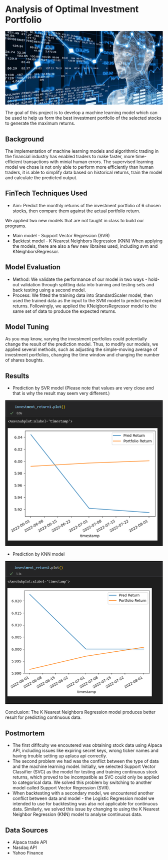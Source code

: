 # Analysis of Optimal Investment Portfolio 
![AI-Stock-750x350.png](AI-Stock-750x350.png)

The goal of this project is to develop a machine learning model which can be used to help us form the best investment portfolio of the selected stocks to generate the maximum returns.
## Background 
The implementation of machine learning models and algorithmic trading in the financial industry has enabled traders to make faster, more time-efficient transactions with minial human errors. The supervised learning model we chose is not only able to perform more efficiently than human traders, it is able to simplify data based on historical returns, train the model and calculate the predicted output.
## FinTech Techniques Used 
- Aim: Predict the monthly returns of the investment portfolio of 6 chosen stocks, then compare them against the actual portfolio return.

We applied two new models that are not taught in class to build our programs.
- Main model - Support Vector Regression (SVR)
- Backtest model - K Nearest Neighbors Regression (KNN)
When applying the models, there are also a few new libraires used, including svm and KNeighborsRegressor.
## Model Evaluation
- Method:
We validate the performance of our model in two ways - hold-out validation through splitting data into training and testing sets and back testing using a second model.
- Process: 
We fitted the training data into StandardScaler model, then used the trained data as the input to the SVM model to predict expected returns. Followingly, we applied the KNeigborsRegressor model to the same set of data to produce the expected returns.
## Model Tuning
As you may know, varying the investment portfolios could potentially change the result of the prediction model. Thus, to modify our models, we applied several methods, such as adjusting the simple-moving average of investment portfolios, changing the time window and changing the number of shares boughts.

## Results
- Prediction by SVR model
(Please note that values are very close and that is why the result may seem very different.)

![SVM-SVR_Prediction_Result_Plot.PNG](./Result_Photos/SVM-SVR_Prediction_Result_Plot.PNG)

- Prediction by KNN model

![Neighbors_Prediction_Result_Plot.PNG](./Result_Photos/Neighbors_Prediction_Result_Plot.PNG)

Conclusion: The K Nearest Neighbors Regression model produces better result for predicting continuous data.
## Postmortem 
- The first dififculty we encoutered was obtaining stock data using Alpaca API, including issues like expiring secret keys, wrong ticker names and having trouble setting up aplaca api correctly.
- The second problem we had was the conflict between the type of data and the machine learning model. Initially, we selected Support Vector Classifier (SVC) as the model for testing and training continuous stock returns, which proved to be incompatible as SVC could only be applied to categorical data. We solved this problem by switching to another model called Support Vector Regression (SVR).
- When backtesting with a secondary model, we encountered another conflict between data and model - the Logistic Regression model we intended to use for backtesting was also not applicable for continuous data. Similarly, we solved this issue by changing to using the K Nearest Neighbor Regression (KNN) model to analyse continuous data.
## Data Sources
 - Alpaca trade API
 - Nasdaq API 
 - Yahoo Finance
